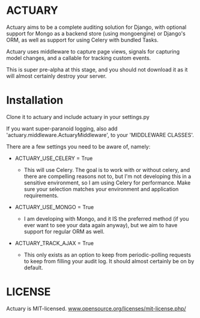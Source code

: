 ACTUARY
==========

Actuary aims to be a complete auditing solution for Django, with optional 
support for Mongo as a backend store (using mongoengine) or Django's ORM, as 
well as support for using Celery with bundled Tasks. 

Actuary uses middleware to capture page views, signals for capturing model 
changes, and a callable for tracking custom events. 

This is super pre-alpha at this stage, and you should not download it as it
will almost certainly destroy your server. 

Installation
============

Clone it to actuary and include actuary in your settings.py

If you want super-paranoid logging, also add 
    'actuary.middleware.ActuaryMiddleware',
to your 'MIDDLEWARE CLASSES'. 

There are a few settings you need to be aware of, namely: 
* ACTUARY_USE_CELERY = True
    - This will use Celery.  The goal is to work with or without celery, and 
    there are compelling reasons not to, but I'm not developing this in a 
    sensitive environment, so I am using Celery for performance.  Make sure 
    your selection matches your environment and application requirements.

* ACTUARY_USE_MONGO  = True
    - I am developing with Mongo, and it IS the preferred method (if you ever 
    want to see your data again anyway), but we aim to have support for 
    regular ORM as well.

* ACTUARY_TRACK_AJAX = True
    - This only exists as an option to keep from periodic-polling requests to keep from 
    filling your audit log.  It should almost certainly be on by default.

LICENSE
=======

Actuary is MIT-licensed.
www.opensource.org/licenses/mit-license.php/

